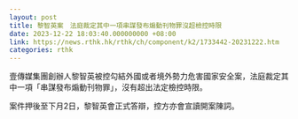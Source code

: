 ```yaml
---
layout: post
title: 黎智英案　法庭裁定其中一項串謀發布煽動刊物罪沒超檢控時限
date: 2023-12-22 18:03:40.000000000 +08:00
link: https://news.rthk.hk/rthk/ch/component/k2/1733442-20231222.htm
categories: rthk
---
```


壹傳媒集團創辦人黎智英被控勾結外國或者境外勢力危害國家安全案，法庭裁定其中一項「串謀發布煽動刊物罪」，沒有超出法定檢控時限。

案件押後至下月2日，黎智英會正式答辯，控方亦會宣讀開案陳詞。
